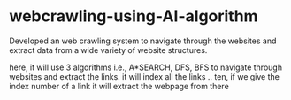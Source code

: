 # webcrawling-using-AI-algorithm
Developed an web crawling system to navigate through the websites and extract data from a wide variety of website structures.

here, it will use 3 algorithms i.e., A*SEARCH, DFS, BFS to navigate through websites and extract the links. it will index all the links .. ten, if we give the index number of  a link it will extract the webpage from there 
